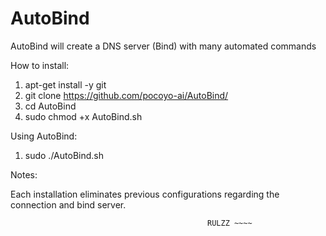 
# AutoBind

AutoBind will create a DNS server (Bind) with many automated commands 

How to install:

  1. apt-get install -y git
  2. git clone https://github.com/pocoyo-ai/AutoBind/
  3. cd AutoBind
  4. sudo chmod +x AutoBind.sh

Using AutoBind:

  1. sudo ./AutoBind.sh
  
Notes:

Each installation eliminates previous configurations regarding the connection and bind server.
                                                
                                                RULZZ ~~~~
